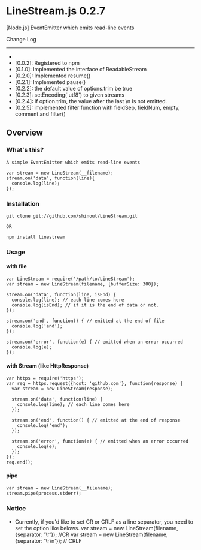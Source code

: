 LineStream.js 0.2.7
==========
[Node.js] EventEmitter which emits read-line events

Change Log

----------------
* [0.0.1]: Release
* [0.0.2]: Registered to npm
* [0.1.0]: Implemented the interface of ReadableStream
* [0.2.0]: Implemented resume()
* [0.2.1]: Implemented pause()
* [0.2.2]: the default value of options.trim be true
* [0.2.3]: setEncoding('utf8') to given streams
* [0.2.4]: if option.trim, the value after the last \n is not emitted.
* [0.2.5]: implemented filter function with fieldSep, fieldNum, empty, comment and filter()

Overview
----------------
### What's this? ###
    A simple EventEmitter which emits read-line events
    
    var stream = new LineStream(__filename);
    stream.on('data', function(line){
      console.log(line);
    });


### Installation ###
    git clone git://github.com/shinout/LineStream.git

    OR

    npm install linestream

### Usage ###
#### with file ####
    var LineStream = require('/path/to/LineStream');
    var stream = new LineStream(filename, {bufferSize: 300});

    stream.on('data', function(line, isEnd) {
      console.log(line); // each line comes here
      console.log(isEnd); // if it is the end of data or not.
    });

    stream.on('end', function() { // emitted at the end of file
      console.log('end');
    });

    stream.on('error', function(e) { // emitted when an error occurred
      console.log(e);
    });



#### with Stream (like HttpResponse) ####
    var https = require('https');
    var req = https.request({host: 'github.com'}, function(response) {
      var stream = new LineStream(response);

      stream.on('data', function(line) {
        console.log(line); // each line comes here
      });

      stream.on('end', function() { // emitted at the end of response
        console.log('end'); 
      });

      stream.on('error', function(e) { // emitted when an error occurred
        console.log(e);
      });
    });
    req.end();

#### pipe  ####
    var stream = new LineStream(__filename);
    stream.pipe(process.stderr);

### Notice ###
* Currently, if you'd like to set CR or CRLF as a line separator, 
you need to set the option like belows.
    var stream = new LineStream(filename, {separator: '\r'});   //CR
    var stream = new LineStream(filename, {separator: '\r\n'}); // CRLF